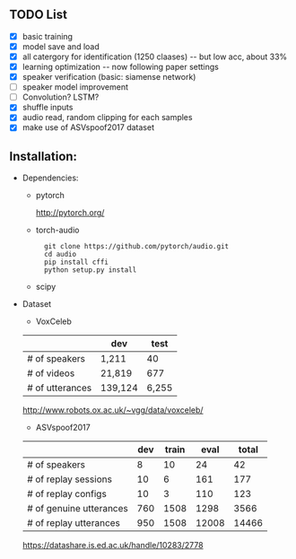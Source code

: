 ## TODO List

- [x] basic training 
- [x] model save and load
- [x] all catergory for identification (1250 claases) -- but low acc, about 33%
- [x] learning optimization -- now following paper settings
- [x] speaker verification (basic: siamense network)
- [ ] speaker model improvement
- [ ] Convolution? LSTM?
- [x] shuffle inputs 
- [x] audio read, random clipping for each samples 
- [x] make use of ASVspoof2017 dataset 

## Installation:

* Dependencies:
    * pytorch
        
        http://pytorch.org/
    
    * torch-audio
            
            git clone https://github.com/pytorch/audio.git
            cd audio
            pip install cffi
            python setup.py install
        
    * scipy

* Dataset
    * VoxCeleb

    |                 | dev     | test  |
    |-----------------|---------|-------|
    | # of speakers   | 1,211   | 40    |
    | # of videos     | 21,819  | 677   |
    | # of utterances | 139,124 | 6,255 |

    http://www.robots.ox.ac.uk/~vgg/data/voxceleb/

    * ASVspoof2017

    |                         | dev    | train  | eval   | total  |
    |-------------------------|--------|--------|--------|--------|
    | # of speakers           | 8      | 10     | 24     | 42     |
    | # of replay sessions    | 10     | 6      | 161    | 177    |
    | # of replay configs     | 10     | 3      | 110    | 123    |
    | # of genuine utterances | 760    | 1508   | 1298   | 3566   |
    | # of replay utterances  | 950    | 1508   | 12008  | 14466  |

    https://datashare.is.ed.ac.uk/handle/10283/2778

